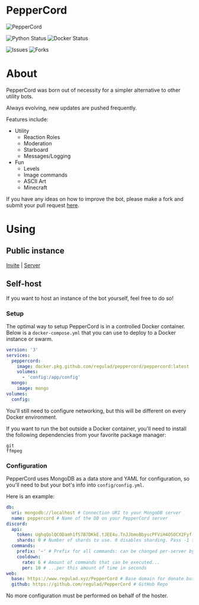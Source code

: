# PepperCord
![PepperCord](https://repository-images.githubusercontent.com/364397477/80156d00-ad0d-11eb-85d6-dcdbcb0e136d)

![Python Status](https://img.shields.io/github/workflow/status/regulad/PepperCord/Python?label=Python)
![Docker Status](https://img.shields.io/github/workflow/status/regulad/PepperCord/Docker?label=Docker)

![Issues](https://img.shields.io/github/issues/regulad/PepperCord)
![Forks](https://img.shields.io/github/issues-pr/regulad/PepperCord)

# About

PepperCord was born out of necessity for a simpler alternative to other utility bots.

Always evolving, new updates are pushed frequently.

Features include:
* Utility
  * Reaction Roles
  * Moderation
  * Starboard
  * Messages/Logging
* Fun
  * Levels
  * Image commands
  * ASCII Art
  * Minecraft

If you have any ideas on how to improve the bot, please make a fork and submit your pull request [here](https://github.com/regulad/PepperCord/pulls).

# Using

## Public instance

[Invite](https://discord.com/api/oauth2/authorize?client_id=839264035756310589&permissions=3157650678&scope=bot%20applications.commands) | [Server](https://www.regulad.xyz/discord)

## Self-host

If you want to host an instance of the bot yourself, feel free to do so! 

### Setup

The optimal way to setup PepperCord is in a controlled Docker container. Below is a `docker-compose.yml` that you can use to deploy to a Docker instance or swarm.

```yaml
version: '3'
services:
  peppercord:
    image: docker.pkg.github.com/regulad/peppercord/peppercord:latest
    volumes:
      - 'config:/app/config'
  mongo:
    image: mongo
volumes:
  config:
```

You'll still need to configure networking, but this will be different on every Docker environment.

If you want to run the bot outside a Docker container, you'll need to install the following dependencies from your favorite package manager:

```
git
ffmpeg
```

### Configuration

PepperCord uses MongoDB as a data store and YAML for configuration, so you'll need to but your bot's info into `config/config.yml`. 

Here is an example:

```yaml
db:
  uri: mongodb://localhost # Connection URI to your MongoDB server
  name: peppercord # Name of the DB on your PepperCord server
discord:
  api:
    token: UghqQolQCODamh1fS7B7DKkE.tJEE4u.TnJJbmoBbyscPFViH4OSOCX2Fyf # Token for your bot. Selfbots don't work.
    shards: 0 # Number of shards to use. 0 disables sharding. Pass -1 to let discord decide the number of shards.
  commands:
    prefix: '~' # Prefix for all commands: can be changed per-server by the user
    cooldown:
      rate: 6 # Amount of commands that can be executed...
      per: 10 # ...per this amount of time in seconds
web:
  base: https://www.regulad.xyz/PepperCord # Base domain for donate button and more
  github: https://github.com/regulad/PepperCord # GitHub Repo
```

No more configuration must be performed on behalf of the hoster.

